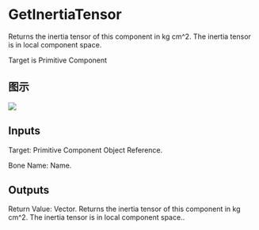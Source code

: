 # GetInertiaTensor

Returns the inertia tensor of this component in kg cm^2. The inertia tensor is in local component space.

Target is Primitive Component

## 图示

![]($-20221218-20274807.png)

## Inputs

Target: Primitive Component Object Reference.

Bone Name: Name.  

## Outputs

Return Value: Vector. Returns the inertia tensor of this component in kg cm^2. The inertia tensor is in local component space..

